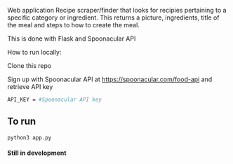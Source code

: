 Web application Recipe scraper/finder that looks for recipies pertaining to a specific category or ingredient. This returns a picture, ingredients, title of the meal and steps to how to create the meal.

This is done with Flask and Spoonacular API

How to run locally:    

Clone this repo

Sign up with Spoonacular API at https://spoonacular.com/food-api and retrieve API key

```bash
API_KEY = #Spoonacular API key
```

## To run 
`python3 app.py`



#### Still in development 

